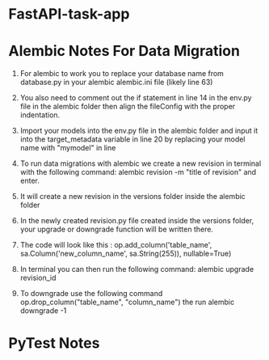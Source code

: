 # FastAPI-task-app

# Alembic Notes For Data Migration

1. For alembic to work you to replace your database name from database.py in your alembic alembic.ini file (likely line 63)

2. You also need to comment out the if statement in line 14 in the env.py file in the alembic folder then align the fileConfig with the proper indentation.

3. Import your models into the env.py file in the alembic folder and input it into the target_metadata variable in line 20 by replacing your model name with "mymodel" in line

4. To run data migrations with alembic we create a new revision in terminal with the following command:
   alembic revision -m "title of revision" and enter.

5. It will create a new revision in the versions folder inside the alembic folder

6. In the newly created revision.py file created inside the versions folder, your upgrade or downgrade function will be written there.

7. The code will look like this :
   op.add_column('table_name', sa.Column('new_column_name', sa.String(255)), nullable=True)

8. In terminal you can then run the following command: alembic upgrade revision_id

9. To downgrade use the following command op.drop_column("table_name", "column_name") the run alembic downgrade -1

# PyTest Notes
